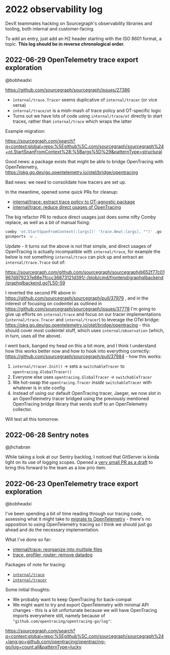 # 2022 observability log

DevX teammates hacking on Sourcegraph's observability libraries and tooling, both internal and customer-facing.

To add an entry, just add an H2 header starting with the ISO 8601 format, a topic.
**This log should be in reverse chronological order.**

## 2022-06-29 OpenTelemetry trace export exploration

@bobheadxi

https://github.com/sourcegraph/sourcegraph/issues/27386

- `internal/trace.Tracer` seems duplicative of `internal/tracer` (or vice versa)
- `internal/trace/ot` is a mish-mash of trace policy and OT-specific logic
- Turns out we have lots of code using `internal/trace/ot` directly to start traces, rather than `internal/trace` which wraps the latter

Example migration:

https://sourcegraph.com/search?q=context:global+repo:%5Egithub%5C.com/sourcegraph/sourcegraph%24+ot.StartSpanFromContext%28:%5Bargs%5D%29&patternType=structural

Good news: a package exists that might be able to bridge OpenTracing with OpenTelemetry, https://pkg.go.dev/go.opentelemetry.io/otel/bridge/opentracing

Bad news: we need to consolidate how tracers are set up.

In the meantime, opened some quick PRs for cleanup:

- [internal/trace: extract trace policy to OT-agnostic package](https://github.com/sourcegraph/sourcegraph/pull/37962)
- [internal/trace: reduce direct usages of OpenTracing](https://github.com/sourcegraph/sourcegraph/pull/37963)

The big refactor PR to reduce direct usages just does some nifty Comby replace, as well as a bit of manual fixing:

```sh
comby 'ot.StartSpanFromContext(:[args])' 'trace.New(:[args], "")' .go -in-place
goimports -w .
```

Update - it turns out the above is not that simple, and direct usages of OpenTracing is actually incompatible with `internal/trace`, for example the below is not something `internal/trace` can pick up and extract an `internal/trace.Trace` out of:

https://sourcegraph.com/github.com/sourcegraph/sourcegraph@652f77c01967d979237e88e7fccc36873121d391/-/blob/cmd/frontend/graphqlbackend/graphqlbackend.go?L50-59

I reverted the second PR above in https://github.com/sourcegraph/sourcegraph/pull/37979 , and in the interest of focusing on codeintel as outlined in https://github.com/sourcegraph/sourcegraph/issues/37778 I'm going to give up efforts on `internal/trace` and focus on our tracer implementations (`internal/trace.Tracer` and `internal/tracer`) to leverage the OTel bridge: https://pkg.go.dev/go.opentelemetry.io/otel/bridge/opentracing - this should cover most codeintel stuff, which uses `internal/observation` (which, in turn, uses all the above).

I went back, banged my head on this a bit more, and I think I understand how this works better now and how to hook into everything correctly: https://github.com/sourcegraph/sourcegraph/pull/37984 - how this works:

1. `internal/tracer.Init()` -> sets a `switchableTracer` to `opentracing.GlobalTracer()`
2. Everyone else uses `opentracing.GlobalTracer` -> `switchableTracer`
3. We hot-swap the `opentracing.Tracer` _inside_ `switchableTracer` with whatever is in site config
4. Instead of using our default OpenTracing tracer, Jaeger, we now slot in an OpenTelemetry tracer bridged using the previously mentioned OpenTracing bridge library that sends stuff to an OpenTelemetry collector.

Will test all this tomorrow.

## 2022-06-28 Sentry notes

@jhchabran

While taking a look at our Sentry backlog, I noticed that GitServer is kinda light on its use of logging scopes. Opened a [very small PR as a draft](https://github.com/sourcegraph/sourcegraph/pull/37830) to bring this forward to the team as a low prio item. 

## 2022-06-23 OpenTelemetry trace export exploration

@bobheadxi

I've been spending a bit of time reading through our tracing code, assessing what it might take to [migrate to OpenTelemetry](https://github.com/sourcegraph/sourcegraph/issues/27386) - there's no opposition to using OpenTelemetry tracing so I think we should just go ahead and do the necessary implementation.

What I've done so far:

- [internal/trace: reorganize into multiple files](https://github.com/sourcegraph/sourcegraph/pull/37587)
- [trace, profiler, router: remove datadog](https://github.com/sourcegraph/sourcegraph/pull/37654)

Packages of note for tracing:

- [`internal/trace`](https://sourcegraph.com/github.com/sourcegraph/sourcegraph/-/tree/internal/trace)
- [`internal/tracer`](https://sourcegraph.com/github.com/sourcegraph/sourcegraph/-/tree/internal/tracer)

Some initial thoughts:

- We probably want to keep OpenTracing for back-compat
- We might want to try and export OpenTelemetry with minimal API changes - this is a bit unfortunate because we will have OpenTracing imports everywhere still, namely because of `"github.com/opentracing/opentracing-go/log"`:

https://sourcegraph.com/search?q=context:global+repo:%5Egithub%5C.com/sourcegraph/sourcegraph%24+lang:go+github.com/opentracing/opentracing-go/log+count:all&patternType=lucky
